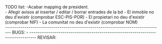TODO list:
	-Acabar mapping de president.<br>
	- Afegir avisos al insertar / editar / borrar entrades de la bd
		- El inmoble no deu d'existir (comprobar ESC-PIS-POR)
		- El propietari no deu d'existir (comprobar NIF)
		- La comunitat no deu d'existir (comprobar NOM)		
	---------------------------------------------------------------------------------
BUGS:
	- 
	---------------------------------------------------------------------------------
REVISAR:
	